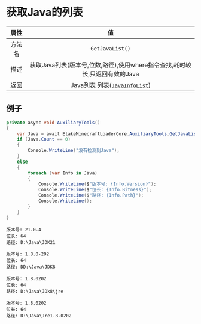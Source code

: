 # 获取Java的列表

|  属性  |                              值                              |
| :----: | :----------------------------------------------------------: |
| 方法名 |                       `GetJavaList()`                        |
|  描述  | 获取Java列表(版本号,位数,路径),使用where指令查找,耗时较长,只返回有效的Java |
|  返回  |       Java列表 列表([`JavaInfoList`](JavaInfoList.md))       |

## 例子

<!-- tabs:start -->

<!-- tab:代码 -->

```C#
private async void AuxiliaryTools()
{
    var Java = await ElakeMinecraftLoaderCore.AuxiliaryTools.GetJavaList();
    if (Java.Count == 0)
    {
        Console.WriteLine("没有检测到Java");
    }
    else
    {
        foreach (var Info in Java)
        {
            Console.WriteLine($"版本号: {Info.Version}");
            Console.WriteLine($"位长: {Info.Bitness}");
            Console.WriteLine($"路径: {Info.Path}");
            Console.WriteLine();
        }
    }
}
```

<!-- tab:返回 -->

```
版本号: 21.0.4
位长: 64
路径: D:\Java\JDK21

版本号: 1.8.0-202
位长: 64
路径: DD:\Java\JDK8

版本号: 1.8.0202
位长: 64
路径: D:\Java\JDk8\jre

版本号: 1.8.0202
位长: 64
路径: D:\Java\Jre1.8.0202
```

<!-- tabs:end -->
